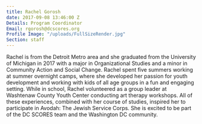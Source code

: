 ```yaml
---
title: Rachel Gorosh
date: 2017-09-08 13:46:00 Z
Details: Program Coordinator
Email: rgorosh@dcscores.org
Profile Image: "/uploads/FullSizeRender.jpg"
Section: staff
---
```


Rachel is from the Detroit Metro area and she graduated from the University of Michigan in 2017 with a major in Organizational Studies and a minor in Community Action and Social Change. Rachel spent five summers working at summer overnight camps, where she developed her passion for youth development and working with kids of all age groups in a fun and engaging setting. While in school, Rachel volunteered as a group leader at Washtenaw County Youth Center conducting art therapy workshops. All of these experiences, combined with her course of studies, inspired her to participate in Avodah: The Jewish Service Corps. She is excited to be part of the DC SCORES team and the Washington DC community. 